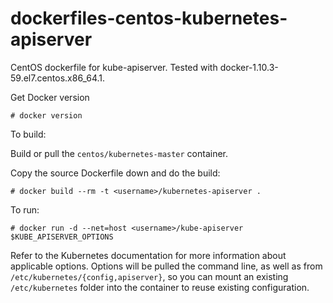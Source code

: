 dockerfiles-centos-kubernetes-apiserver
=======================================

CentOS dockerfile for kube-apiserver.  Tested with docker-1.10.3-59.el7.centos.x86_64.1.

Get Docker version
```
# docker version
```

To build:

Build or pull the `centos/kubernetes-master` container.

Copy the source Dockerfile down and do the build:
```
# docker build --rm -t <username>/kubernetes-apiserver .
```

To run:

```
# docker run -d --net=host <username>/kube-apiserver $KUBE_APISERVER_OPTIONS
```

Refer to the Kubernetes documentation for more information about applicable options.
Options will be pulled the command line, as well as from `/etc/kubernetes/{config,apiserver}`,
so you can mount an existing `/etc/kubernetes` folder into the container to reuse existing
configuration.
